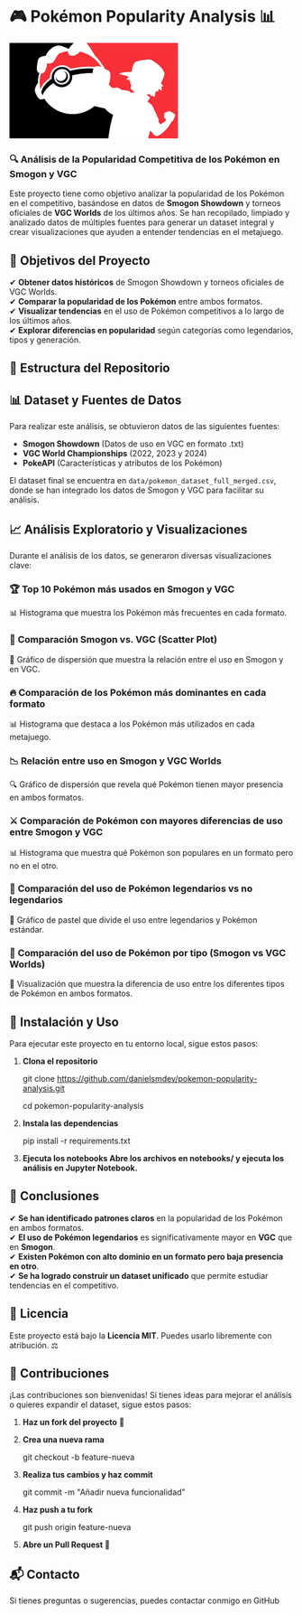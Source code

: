 # 🎮 Pokémon Popularity Analysis 📊

![Pokémon Banner](https://github.com/danielsmdev/pokemon-popularity-analysis/blob/main/vgc.png)  

### 🔍 Análisis de la Popularidad Competitiva de los Pokémon en Smogon y VGC

Este proyecto tiene como objetivo analizar la popularidad de los Pokémon en el competitivo, basándose en datos de **Smogon Showdown** y torneos oficiales de **VGC Worlds** de los últimos años. Se han recopilado, limpiado y analizado datos de múltiples fuentes para generar un dataset integral y crear visualizaciones que ayuden a entender tendencias en el metajuego.

## 🚀 Objetivos del Proyecto

✔ **Obtener datos históricos** de Smogon Showdown y torneos oficiales de VGC Worlds.  
✔ **Comparar la popularidad de los Pokémon** entre ambos formatos.  
✔ **Visualizar tendencias** en el uso de Pokémon competitivos a lo largo de los últimos años.  
✔ **Explorar diferencias en popularidad** según categorías como legendarios, tipos y generación.  


## 📂 Estructura del Repositorio




## 📊 Dataset y Fuentes de Datos

Para realizar este análisis, se obtuvieron datos de las siguientes fuentes:

- **Smogon Showdown** (Datos de uso en VGC en formato .txt)
- **VGC World Championships** (2022, 2023 y 2024)
- **PokeAPI** (Características y atributos de los Pokémon)
  
El dataset final se encuentra en `data/pokemon_dataset_full_merged.csv`, donde se han integrado los datos de Smogon y VGC para facilitar su análisis.

## 📈 Análisis Exploratorio y Visualizaciones

Durante el análisis de los datos, se generaron diversas visualizaciones clave:

### 🏆 **Top 10 Pokémon más usados en Smogon y VGC**
📊 Histograma que muestra los Pokémon más frecuentes en cada formato.

### 📌 **Comparación Smogon vs. VGC (Scatter Plot)**
🎯 Gráfico de dispersión que muestra la relación entre el uso en Smogon y en VGC.

### 🔥 **Comparación de los Pokémon más dominantes en cada formato**
📊 Histograma que destaca a los Pokémon más utilizados en cada metajuego.

### 📉 **Relación entre uso en Smogon y VGC Worlds**
🔍 Gráfico de dispersión que revela qué Pokémon tienen mayor presencia en ambos formatos.

### ⚔️ **Comparación de Pokémon con mayores diferencias de uso entre Smogon y VGC**
📊 Histograma que muestra qué Pokémon son populares en un formato pero no en el otro.

### 🏅 **Comparación del uso de Pokémon legendarios vs no legendarios**
🥇 Gráfico de pastel que divide el uso entre legendarios y Pokémon estándar.

### 🌿 **Comparación del uso de Pokémon por tipo (Smogon vs VGC Worlds)**
🔬 Visualización que muestra la diferencia de uso entre los diferentes tipos de Pokémon en ambos formatos.

## 🔧 Instalación y Uso

Para ejecutar este proyecto en tu entorno local, sigue estos pasos:

1. **Clona el repositorio**

   git clone https://github.com/danielsmdev/pokemon-popularity-analysis.git
   
   cd pokemon-popularity-analysis

2. **Instala las dependencias**
   
   pip install -r requirements.txt

3. **Ejecuta los notebooks Abre los archivos en notebooks/ y ejecuta los análisis en Jupyter Notebook.**

## 🎯 Conclusiones

✔ **Se han identificado patrones claros** en la popularidad de los Pokémon en ambos formatos.  
✔ **El uso de Pokémon legendarios** es significativamente mayor en **VGC** que en **Smogon**.  
✔ **Existen Pokémon con alto dominio en un formato pero baja presencia en otro**.  
✔ **Se ha logrado construir un dataset unificado** que permite estudiar tendencias en el competitivo.  

## 📜 Licencia

Este proyecto está bajo la **Licencia MIT**. Puedes usarlo libremente con atribución. ⚖️  

## 🤝 Contribuciones

¡Las contribuciones son bienvenidas! Si tienes ideas para mejorar el análisis o quieres expandir el dataset, sigue estos pasos:

1. **Haz un fork del proyecto** 🍴
   
2. **Crea una nueva rama**
   
   git checkout -b feature-nueva
   
3. **Realiza tus cambios y haz commit**
   
   git commit -m "Añadir nueva funcionalidad"
   
4. **Haz push a tu fork**
   
   git push origin feature-nueva
   
5. **Abre un Pull Request 📩**

## 📬 Contacto

Si tienes preguntas o sugerencias, puedes contactar conmigo en GitHub
